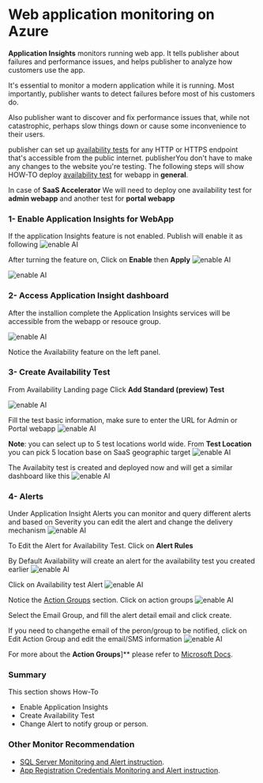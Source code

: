 # Web application monitoring on Azure

**Application Insights** monitors running web app. It tells publisher about failures and performance issues, and helps publisher to analyze how customers use the app.

It's essential to monitor a modern application while it is running. Most importantly, publisher wants to detect failures before most of his customers do. 

Also publisher want to discover and fix performance issues that, while not catastrophic, perhaps slow things down or cause some inconvenience to their users. 

publisher can set up [availability tests](https://docs.microsoft.com/en-us/azure/azure-monitor/app/monitor-web-app-availability) for any HTTP or HTTPS endpoint that's accessible from the public internet. publisherYou don't have to make any changes to the website you're testing. The following steps will show HOW-TO deploy [availability test](https://docs.microsoft.com/en-us/azure/azure-monitor/app/monitor-web-app-availability) for webapp in **general**. 

In case of **SaaS Accelerator** We will need to deploy one availability test for **admin webapp** and another test for **portal webapp** 


### 1- Enable Application Insights for WebApp
If the application Insights feature is not enabled. Publish will enable it as following ![enable AI](images/monitoring/webapp/webapp_1.png)

After turning the feature on, Click on **Enable** then **Apply**
![enable AI](images/monitoring/webapp/webapp_2.png)

![enable AI](images/monitoring/webapp/webapp_2_2.png)


### 2- Access Application Insight dashboard
After the installion complete the Application Insights services will be accessible from the webapp or resouce group.

![enable AI](images/monitoring/webapp/webapp_3.png)

Notice the Availability feature on the left panel.

### 3- Create Availability Test
From Availability Landing page Click **Add Standard (preview) Test** 

![enable AI](images/monitoring/webapp/webapp_4.png)

Fill the test basic information, make sure to enter the URL for Admin or Portal webapp 
![enable AI](images/monitoring/webapp/webapp_5.png)

**Note**: you can select up to 5 test locations world wide.  From **Test Location** you can pick 5 location base on SaaS geographic target
![enable AI](images/monitoring/webapp/webapp_6.png)


The Availabity test is  created and deployed now and will get a similar dashboard like this
![enable AI](images/monitoring/webapp/webapp_7.png)


### 4- Alerts
Under Application Insight Alerts you can monitor and query different alerts and based on Severity you can edit the alert and change the delivery mechanism 
![enable AI](images/monitoring/webapp/webapp_8.png)


To Edit the Alert for Availability Test. Click on **Alert Rules**

By Default Availability will create an alert for the availability test you created earlier
![enable AI](images/monitoring/webapp/webapp_9.png)

Click on Availability test Alert 
![enable AI](images/monitoring/webapp/webapp_10.png)

Notice the [Action Groups](https://docs.microsoft.com/en-us/azure/azure-monitor/alerts/action-groups) section. Click on action groups
![enable AI](images/monitoring/webapp/webapp_11.png)

Select the Email Group, and fill the alert detail email and click create.

If you need to changethe email of the peron/group to be notified, click on Edit Action Group and edit the email/SMS information
![enable AI](images/monitoring/webapp/webapp_12.png)


For more about the **Action Groups**]** please refer to [Microsoft Docs](https://docs.microsoft.com/en-us/azure/azure-monitor/alerts/action-groups).



### Summary
This section shows How-To 
- Enable Application Insights
- Create Availability Test
- Change Alert to notify group or person.

### Other Monitor Recommendation
- [SQL Server Monitoring and Alert instruction](./SQL-Server-Monitoring.md).
- [App Registration Credentials Monitoring and Alert instruction](./App-Reg-Monitoring.md).
